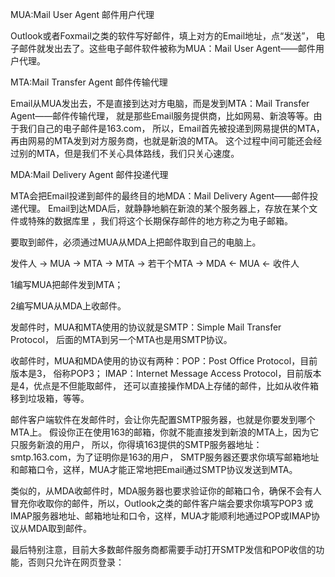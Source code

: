 
MUA:Mail User Agent 邮件用户代理

Outlook或者Foxmail之类的软件写好邮件，填上对方的Email地址，点“发送”，
电子邮件就发出去了。这些电子邮件软件被称为MUA：Mail User Agent——邮件用户代理。

MTA:Mail Transfer Agent 邮件传输代理

Email从MUA发出去，不是直接到达对方电脑，而是发到MTA：Mail Transfer Agent——邮件传输代理，
就是那些Email服务提供商，比如网易、新浪等等。由于我们自己的电子邮件是163.com，
所以，Email首先被投递到网易提供的MTA，再由网易的MTA发到对方服务商，也就是新浪的MTA。
这个过程中间可能还会经过别的MTA，但是我们不关心具体路线，我们只关心速度。

MDA:Mail Delivery Agent 邮件投递代理

MTA会把Email投递到邮件的最终目的地MDA：Mail Delivery Agent——邮件投递代理。
Email到达MDA后，就静静地躺在新浪的某个服务器上，存放在某个文件或特殊的数据库里
，我们将这个长期保存邮件的地方称之为电子邮箱。

要取到邮件，必须通过MUA从MDA上把邮件取到自己的电脑上。

发件人 -> MUA -> MTA -> MTA -> 若干个MTA -> MDA <- MUA <- 收件人


1编写MUA把邮件发到MTA；

2编写MUA从MDA上收邮件。


发邮件时，MUA和MTA使用的协议就是SMTP：Simple Mail Transfer Protocol，
后面的MTA到另一个MTA也是用SMTP协议。

收邮件时，MUA和MDA使用的协议有两种：POP：Post Office Protocol，目前版本是3，
俗称POP3；
IMAP：Internet Message Access Protocol，目前版本是4，优点是不但能取邮件，
还可以直接操作MDA上存储的邮件，比如从收件箱移到垃圾箱，等等。

邮件客户端软件在发邮件时，会让你先配置SMTP服务器，也就是你要发到哪个MTA上。
假设你正在使用163的邮箱，你就不能直接发到新浪的MTA上，因为它只服务新浪的用户，
所以，你得填163提供的SMTP服务器地址：smtp.163.com，为了证明你是163的用户，
SMTP服务器还要求你填写邮箱地址和邮箱口令，这样，MUA才能正常地把Email通过SMTP协议发送到MTA。

类似的，从MDA收邮件时，MDA服务器也要求验证你的邮箱口令，确保不会有人
冒充你收取你的邮件，所以，Outlook之类的邮件客户端会要求你填写POP3
或IMAP服务器地址、邮箱地址和口令，这样，MUA才能顺利地通过POP或IMAP协议从MDA取到邮件。

最后特别注意，目前大多数邮件服务商都需要手动打开SMTP发信和POP收信的功能，否则只允许在网页登录：